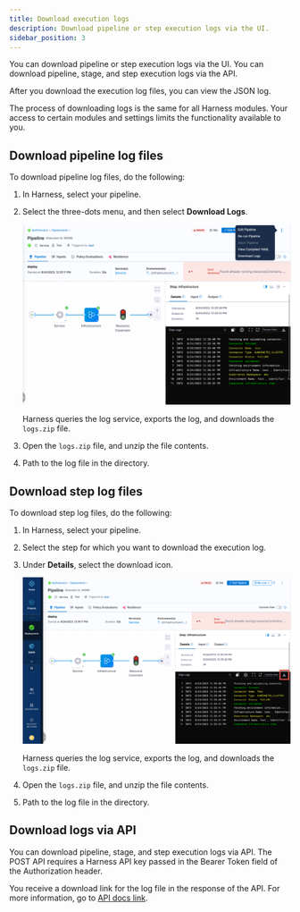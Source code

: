 ```yaml
---
title: Download execution logs
description: Download pipeline or step execution logs via the UI. 
sidebar_position: 3
---
```


You can download pipeline or step execution logs via the UI. You can download pipeline, stage, and step execution logs via the API. 

After you download the execution log files, you can view the JSON log.

The process of downloading logs is the same for all Harness modules. Your access to certain modules and settings limits the functionality available to you.

## Download pipeline log files

To download pipeline log files, do the following:

1. In Harness, select your pipeline.
2. Select the three-dots menu, and then select **Download Logs**.

   ![](./static/download-pipeline-logs.png)

   Harness queries the log service, exports the log, and downloads the `logs.zip` file.

3. Open the `logs.zip` file, and unzip the file contents.
4. Path to the log file in the directory.

## Download step log files

To download step log files, do the following:

1. In Harness, select your pipeline.
2. Select the step for which you want to download the execution log.
3. Under **Details**, select the download icon.

   ![](./static/download-step-logs.png)

   Harness queries the log service, exports the log, and downloads the `logs.zip` file. 

4. Open the `logs.zip` file, and unzip the file contents.
5. Path to the log file in the directory.

## Download logs via API

You can download pipeline, stage, and step execution logs via API. The POST API requires a Harness API key passed in the Bearer Token field of the Authorization header.

You receive a download link for the log file in the response of the API. For more information, go to [API docs link](tbd).
